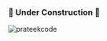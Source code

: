 ### 🚧 Under Construction 🚧

<!-- <p align="left"><img src="https://komarev.com/ghpvc/?username=prateekcode&label=Profile%20views&color=0e75b6&style=flat"
                     alt="prateekcode"/></p>
<p></p> -->
<p><img align="center" src="https://github-readme-streak-stats.herokuapp.com/?user=prateekcode&" alt="prateekcode"/></p>

<!--
**prateekcode/prateekcode** is a ✨ _special_ ✨ repository because its `README.md` (this file) appears on your GitHub profile.

Here are some ideas to get you started:

- 🔭 I’m currently working on ...
- 🌱 I’m currently learning ...
- 👯 I’m looking to collaborate on ...
- 🤔 I’m looking for help with ...
- 💬 Ask me about ...
- 📫 How to reach me: ...
- 😄 Pronouns: ...
- ⚡ Fun fact: ...
-->
